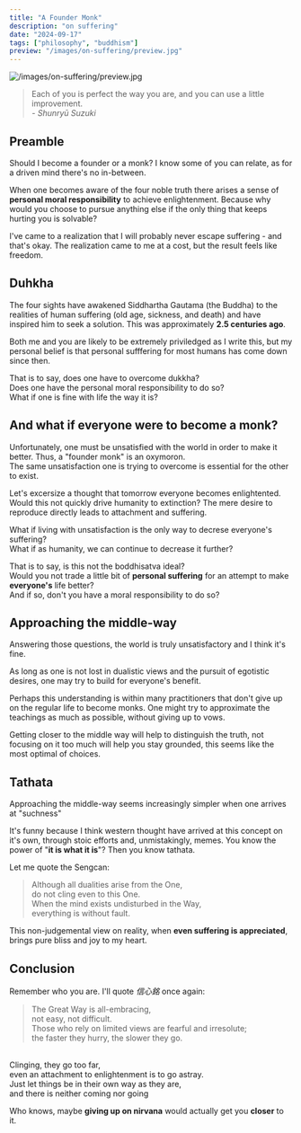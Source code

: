 ```yaml
---
title: "A Founder Monk"
description: "on suffering"
date: "2024-09-17"
tags: ["philosophy", "buddhism"]
preview: "/images/on-suffering/preview.jpg"
---
```


![/images/on-suffering/preview.jpg](/images/on-suffering/preview.jpg)


> Each of you is perfect the way you are, and you can use a little improvement. <br> _- Shunryū Suzuki_ 


## Preamble
Should I become a founder or a monk? I know some of you can relate, as for a driven mind there's no in-between.

When one becomes aware of the four noble truth there arises a sense of **personal moral responsibility** to achieve enlightenment. Because why would you choose to pursue anything else if the only thing that keeps hurting you is solvable?

I've came to a realization that I will probably never escape suffering - and that's okay.
The realization came to me at a cost, but the result feels like freedom.

## Duhkha
The four sights have awakened Siddhartha Gautama (the Buddha) to the realities of human suffering (old age, sickness, and death) and have inspired him to seek a solution. 
This was approximately **2.5 centuries ago**. 

Both me and you are likely to be extremely priviledged as I write this, but my personal belief is that personal sufffering for most humans has come down since then.

That is to say, does one have to overcome dukkha? <br>
Does one have the personal moral responsibility to do so? <br>
What if one is fine with life the way it is?

## And what if everyone were to become a monk?
Unfortunately, one must be unsatisfied with the world in order to make it better. 
Thus, a "founder monk" is an oxymoron. <br>
The same unsatisfaction one is trying to overcome is essential for the other to exist. 

Let's excersize a thought that tomorrow everyone becomes enlightented. Would this not quickly drive humanity to extinction?
The mere desire to reproduce directly leads to attachment and suffering.

What if living with unsatisfaction is the only way to decrese everyone's suffering? <br>
What if as humanity, we can continue to decrease it further?

That is to say, is this not the boddhisatva ideal? <br>
Would you not trade a little bit of **personal suffering** for an attempt to make **everyone's** life better? <br>
And if so, don't you have a moral responsibility to do so?

## Approaching the middle-way
Answering those questions, the world is truly unsatisfactory and I think it's fine. 

As long as one is not lost in dualistic views and the pursuit of egotistic desires, one may try to build for everyone's benefit.

Perhaps this understanding is within many practitioners that don't give up on the regular life to become monks. One might try to approximate the teachings as much as possible, without giving up to vows.

Getting closer to the middle way will help to distinguish the truth, not focusing on it too much will help you stay grounded, this seems like the most optimal of choices.

## Tathata
Approaching the middle-way seems increasingly simpler when one arrives at "suchness"

It's funny because I think western thought have arrived at this concept on it's own, through stoic efforts and, unmistakingly, memes.
You know the power of "**it is what it is**"? Then you know tathata. 

Let me quote the Sengcan:

> Although all dualities arise from the One, <br>
  do not cling even to this One. <br>
  When the mind exists undisturbed in the Way, <br>
  everything is without fault.


This non-judgemental view on reality, when **even suffering is appreciated**, brings pure bliss and joy to my heart.

## Conclusion

Remember who you are. I'll quote _信心銘_ once again:

> The Great Way is all-embracing, <br>
  not easy, not difficult. <br>
  Those who rely on limited views are fearful and irresolute; <br>
  the faster they hurry, the slower they go. <br>
  <br>
  Clinging, they go too far, <br>
  even an attachment to enlightenment is to go astray. <br>
  Just let things be in their own way as they are, <br>
  and there is neither coming nor going

Who knows, maybe **giving up on nirvana** would actually get you **closer** to it.

